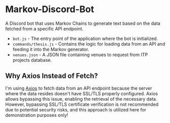 # Markov-Discord-Bot
A Discord bot that uses Markov Chains to generate text based on the data fetched from a specific API endpoint.

* `bot.js` - The entry point of the application where the bot is initialized.
* `commands/thesis.js` - Contains the logic for loading data from an API and feeding it into the Markov generator.
* `venues.json` - A JSON file containing venues to request from ITP projects database.

## Why Axios Instead of Fetch?

I'm using [Axios](https://axios-http.com/) to fetch data from an API endpoint because the server where the data resides doesn't have SSL/TLS properly configured. Axios allows bypassing this issue, enabling the retrieval of the necessary data. However, bypassing SSL/TLS certificate verification is not recommended due to potential security risks, and this approach is utilized here for demonstration purposes only!

